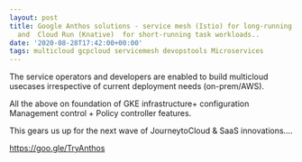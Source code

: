 ```yaml
---
layout: post
title: Google Anthos solutions - service mesh (Istio) for long-running service workloads
  and  Cloud Run (Knative)  for short-running task workloads..
date: '2020-08-28T17:42:00+00:00'
tags: multicloud gcpcloud servicemesh devopstools Microservices
---
```



The service operators and developers are enabled to build multicloud usecases irrespective of current deployment needs (on-prem/AWS).

All the above on foundation of GKE infrastructure+ configuration Management control + Policy controller features.

This gears us up for the next wave of JourneytoCloud & SaaS innovations.... 


https://goo.gle/TryAnthos
